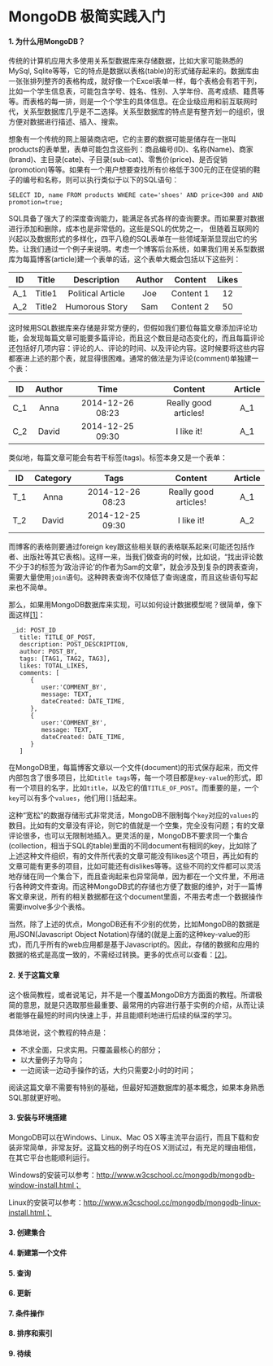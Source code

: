 MongoDB 极简实践入门
==========================

<h4>1. 为什么用MongoDB？</h4>
传统的计算机应用大多使用关系型数据库来存储数据，比如大家可能熟悉的MySql, Sqlite等等，它的特点是数据以表格(table)的形式储存起来的。数据库由一张张排列整齐的表格构成，就好像一个Excel表单一样，每个表格会有若干列，比如一个学生信息表，可能包含学号、姓名、性别、入学年份、高考成绩、籍贯等等。而表格的每一排，则是一个个学生的具体信息。在企业级应用和前互联网时代，关系型数据库几乎是不二选择。关系型数据库的特点是有整齐划一的组织，很方便对数据进行描述、插入、搜索。

想象有一个传统的网上服装商店吧，它的主要的数据可能是储存在一张叫products的表单里，表单可能包含这些列：商品编号(ID)、名称(Name)、商家(brand)、主目录(cate)、子目录(sub-cat)、零售价(price)、是否促销(promotion)等等。如果有一个用户想要查找所有价格低于300元的正在促销的鞋子的编号和名称，则可以执行类似于以下的SQL语句：
```
SELECT ID, name FROM products WHERE cate='shoes' AND price<300 and AND promotion=true;
```

SQL具备了强大了的深度查询能力，能满足各式各样的查询要求。而如果要对数据进行添加和删除，成本也是非常低的。这些是SQL的优势之一， 但随着互联网的兴起以及数据形式的多样化，四平八稳的SQL表单在一些领域渐渐显现出它的劣势。让我们通过一个例子来说明。考虑一个博客后台系统，如果我们用关系型数据库为每篇博客(article)建一个表单的话，这个表单大概会包括以下这些列：

| ID | Title  | Description       | Author | Content  | Likes |
|----|:-----: |:-----------------:|:------:|:-------: |:-----:|
| A_1  | Title1 | Political Article | Joe    | Content 1| 12    |
| A_2  | Title2 | Humorous Story    | Sam    | Content 2| 50    |

这时候用SQL数据库来存储是非常方便的，但假如我们要位每篇文章添加评论功能，会发现每篇文章可能要多篇评论，而且这个数目是动态变化的，而且每篇评论还包括好几项内容：评论的人、评论的时间、以及评论内容。这时候要将这些内容都塞进上述的那个表，就显得很困难。通常的做法是为评论(comment)单独建一个表：

| ID | Author  | Time   | Content  | Article |
|----|:-----: |:-----------------:|:------:|:------:|
| C_1  | Anna | 2014-12-26 08:23 | Really good articles! | A_1 | 
| C_2  | David | 2014-12-25 09:30     | I like it! |  A_1 |

类似地，每篇文章可能会有若干标签(tags)。标签本身又是一个表单：

| ID | Category  | Tags   | Content  | Article |
|----|:-----: |:-----------------:|:------:|:------:|
| T_1  | Anna | 2014-12-26 08:23 | Really good articles!|  A_1 |
| T_2  | David | 2014-12-25 09:30     | I like it!| A_2 |

而博客的表格则要通过foreign key跟这些相关联的表格联系起来(可能还包括作者、出版社等其它表格)。这样一来，当我们做查询的时候，比如说，“找出评论数不少于3的标签为‘政治评论’的作者为Sam的文章”，就会涉及到复杂的跨表查询，需要大量使用`join`语句。这种跨表查询不仅降低了查询速度，而且这些语句写起来也不简单。

那么，如果用MongoDB数据库来实现，可以如何设计数据模型呢？很简单，像下面这样<a href="http://www.tutorialspoint.com/mongodb/mongodb_data_modeling.htm">[1]</a>：

```
 _id: POST_ID
   title: TITLE_OF_POST, 
   description: POST_DESCRIPTION,
   author: POST_BY,
   tags: [TAG1, TAG2, TAG3],
   likes: TOTAL_LIKES, 
   comments: [	
      {
         user:'COMMENT_BY',
         message: TEXT,
         dateCreated: DATE_TIME,
      },
      {
         user:'COMMENT_BY',
         message: TEXT,
         dateCreated: DATE_TIME,
      }
   ]
```
在MongoDB里，每篇博客文章以一个文件(document)的形式保存起来，而文件内部包含了很多项目，比如`title tags`等，每一个项目都是`key-value`的形式，即有一个项目的名字，比如`title`，以及它的值`TITLE_OF_POST`。而重要的是，一个`key`可以有多个`values`，他们用`[]`括起来。

这种“宽松”的数据存储形式非常灵活，MongoDB不限制每个`key`对应的`values`的数目。比如有的文章没有评论，则它的值就是一个空集，完全没有问题；有的文章评论很多，也可以无限制地插入。更灵活的是，MongoDB不要求同一个集合(collection，相当于SQL的table)里面的不同document有相同的key，比如除了上述这种文件组织，有的文件所代表的文章可能没有likes这个项目，再比如有的文章可能有更多的项目，比如可能还有dislikes等等。这些不同的文件都可以灵活地存储在同一个集合下，而且查询起来也异常简单，因为都在一个文件里，不用进行各种跨文件查询。而这种MongoDB式的存储也方便了数据的维护，对于一篇博客文章来说，所有的相关数据都在这个document里面，不用去考虑一个数据操作需要involve多少个表格。

当然，除了上述的优点，MongoDB还有不少别的优势，比如MongoDB的数据是用JSON(Javascript Object Notation)存储的(就是上面的这种key-value的形式)，而几乎所有的web应用都是基于Javascript的。因此，存储的数据和应用的数据的格式是高度一致的，不需经过转换。更多的优点可以查看：<a href="http://www.tutorialspoint.com/mongodb/mongodb_advantages.htm">[2]</a>。

<h4>2. 关于这篇文章</h4>

这个极简教程，或者说笔记，并不是一个覆盖MongoDB方方面面的教程。所谓极简的意思，就是只选取那些最重要、最常用的内容进行基于实例的介绍，从而让读者能够在最短的时间内快速上手，并且能顺利地进行后续的纵深的学习。

具体地说，这个教程的特点是：
<ul>
<li>不求全面，只求实用。只覆盖最核心的部分；</li>
<li>以大量例子为导向；</li>
<li>一边阅读一边动手操作的话，大约只需要2小时的时间；</li>
</ul>

阅读这篇文章不需要有特别的基础，但最好知道数据库的基本概念，如果本身熟悉SQL那就更好啦。

<h4>3. 安装与环境搭建</h4>

MongoDB可以在Windows、Linux、Mac OS X等主流平台运行，而且下载和安装非常简单，非常友好。这篇文档的例子均在OS X测试过，有充足的理由相信，在其它平台也能顺利运行。

Windows的安装可以参考：http://www.w3cschool.cc/mongodb/mongodb-window-install.html；

Linux的安装可以参考：http://www.w3cschool.cc/mongodb/mongodb-linux-install.html；




<h4>3. 创建集合</h4>
<h4>4. 新建第一个文件</h4>
<h4>5. 查询</h4>
<h4>6. 更新</h4>
<h4>7. 条件操作</h4>
<h4>8. 排序和索引</h4>
<h4>9. 待续</h4>
